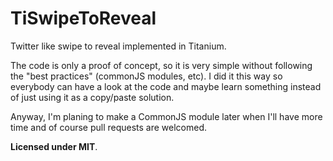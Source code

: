TiSwipeToReveal
===============

Twitter like swipe to reveal implemented in Titanium.

The code is only a proof of concept, so it is very simple without following the "best practices" (commonJS modules, etc).
I did it this way so everybody can have a look at the code and maybe learn something instead of just using it as a copy/paste solution.

Anyway, I'm planing to make a CommonJS module later when I'll have more time and of course pull requests are welcomed.

**Licensed under MIT**.
